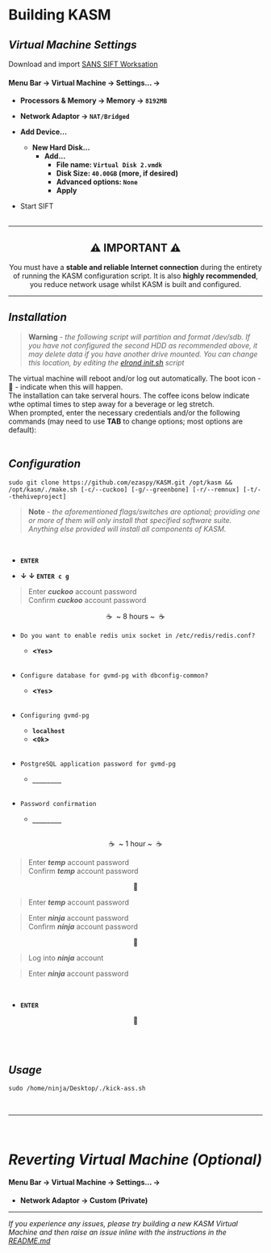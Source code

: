# Building KASM

## _Virtual Machine Settings_
Download and import [SANS SIFT Worksation](https://www.sans.org/tools/sift-workstation/)<br>

#### **Menu Bar -> Virtual Machine -> Settings... ->**<br>

- **Processors &amp; Memory -> Memory -> `8192MB`**<br>

- **Network Adaptor -> `NAT/Bridged`**<br>
- **Add Device...**
  - **New Hard Disk...**
    - **Add...**
      - **File name: `Virtual Disk 2.vmdk`**
      - **Disk Size: `40.00GB` (more, if desired)**
      - **Advanced options: `None`**
      - **Apply**
- Start SIFT<br><br>

---
<h2 align="center">⚠️ IMPORTANT ⚠️</h2>
<p align="center">You must have a <b>stable and reliable Internet connection</b> during the entirety of running the KASM configuration script. It is also <b>highly recommended</b>, you reduce network usage whilst KASM is built and configured.</p>

---
## _Installation_
> __Warning__ - _the following script will partition and format /dev/sdb. If you have not configured the second HDD as recommended above, it may delete data if you have another drive mounted. You can change this location, by editing the [elrond init.sh](https://github.com/ezaspy/elrond/blob/main/elrond/tools/config/scripts/init.sh) script_<br>

The virtual machine will reboot and/or log out automatically. The boot icon - 🥾 - indicate when this will happen.<br>
The installation can take serveral hours. The coffee icons below indicate wthe optimal times to step away for a beverage or leg stretch.<br>When prompted, enter the necessary credentials and/or the following commands (may need to use **TAB** to change options; most options are default):<br><br>

## _Configuration_

`sudo git clone https://github.com/ezaspy/KASM.git /opt/kasm && /opt/kasm/./make.sh [-c/--cuckoo] [-g/--greenbone] [-r/--remnux] [-t/--thehiveproject]`<br>
> __Note__ - _the aforementioned flags/switches are optional; providing one or more of them will only install that specified software suite. Anything else provided will install all components of KASM._

<br>

 - **`ENTER`**<br>

 - **&darr; &darr; `ENTER c g`**<br>

> Enter **_cuckoo_** account password<br>
> Confirm **_cuckoo_** account password<br>

<p align="center">&nbsp;☕&nbsp;&nbsp;~ 8 hours ~&nbsp;&nbsp;☕&nbsp;</p>

 - `Do you want to enable redis unix socket in /etc/redis/redis.conf?`<br>
   - **&lt;`Yes`&gt;**<br><br>
 - `Configure database for gvmd-pg with dbconfig-common?`<br>
   - **&lt;`Yes`&gt;**<br><br>
 - `Configuring gvmd-pg`<br>
   - **`localhost`**<br>
   - **&lt;`Ok`&gt;**<br><br>

 - `PostgreSQL application password for gvmd-pg`<br>
   - **`________`**<br><br>

 - `Password confirmation`<br>
   - **`________`**<br><br>
<p align="center">&nbsp;☕&nbsp;&nbsp;~ 1 hour ~&nbsp;&nbsp;☕&nbsp;</p>

> Enter **_temp_** account password<br>
> Confirm **_temp_** account password<br>
<p align="center">🥾</p>

> Enter **_temp_** account password<br>

> Enter **_ninja_** account password<br>
> Confirm **_ninja_** account password<br>
<p align="center">🥾</p>

> Log into **_ninja_** account<br>

> Enter **_ninja_** account password<br>

<br>

 - **`ENTER`**<br>

<p align="center">🥾</p>

<br><br>

## _Usage_

`sudo /home/ninja/Desktop/./kick-ass.sh`

<br>

---
<br>

# _Reverting Virtual Machine (Optional)_

#### **Menu Bar -> Virtual Machine -> Settings... ->**

- **Network Adaptor -> Custom (Private)**<br>

---

_If you experience any issues, please try building a new KASM Virtual Machine and then raise an issue inline with the instructions in the [README.md](https://github.com/ezaspy/KASM/blob/main/kasm/README.md)_<br>